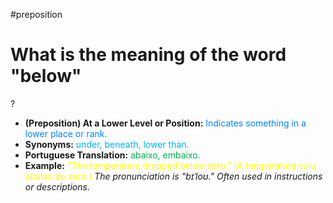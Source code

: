 #preposition

# What is the meaning of the word "below"
?
* **(Preposition) At a Lower Level or Position:** <span style="color:rgb(0, 132, 255)">Indicates something in a lower place or rank.</span>
* **Synonyms:** <span style="color:rgb(0, 176, 240)">under, beneath, lower than.</span>
* **Portuguese Translation:** <span style="color:rgb(0, 176, 80)">abaixo, embaixo.</span>
* **Example:** <span style="color:rgb(255, 255, 0)">"The temperature dropped below zero." (A temperatura caiu abaixo de zero.)</span>
*The pronunciation is "bɪˈloʊ." Often used in instructions or descriptions.*
<!--SR:!2025-07-20,12,270-->